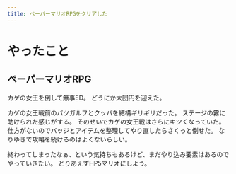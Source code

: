 ```yaml
---
title: ペーパーマリオRPGをクリアした
---
```


# やったこと

## ペーパーマリオRPG

カゲの女王を倒して無事ED。
どうにか大団円を迎えた。

カゲの女王戦前のバツガルフとクッパを結構ギリギリだった。
ステージの霧に助けられた感じがする。
そのせいでカゲの女王戦はさらにキツくなっていた。
仕方がないのでバッジとアイテムを整理してやり直したらさくっと倒せた。
なりゆきで攻略を続けるのはよくないらしい。

終わってしまったなぁ、という気持ちもあるけど、まだやり込み要素はあるのでやっていきたい。
とりあえずHP5マリオにしよう。
